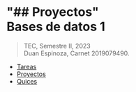 
"## Proyectos"  
Bases de datos 1
================
>TEC, Semestre II, 2023  
>Duan Espinoza, Carnet 2019079490.

- [Tareas](tareas/README.md)
- [Proyectos](proyectos/README.md)
- [Quices](quices/README.md)
